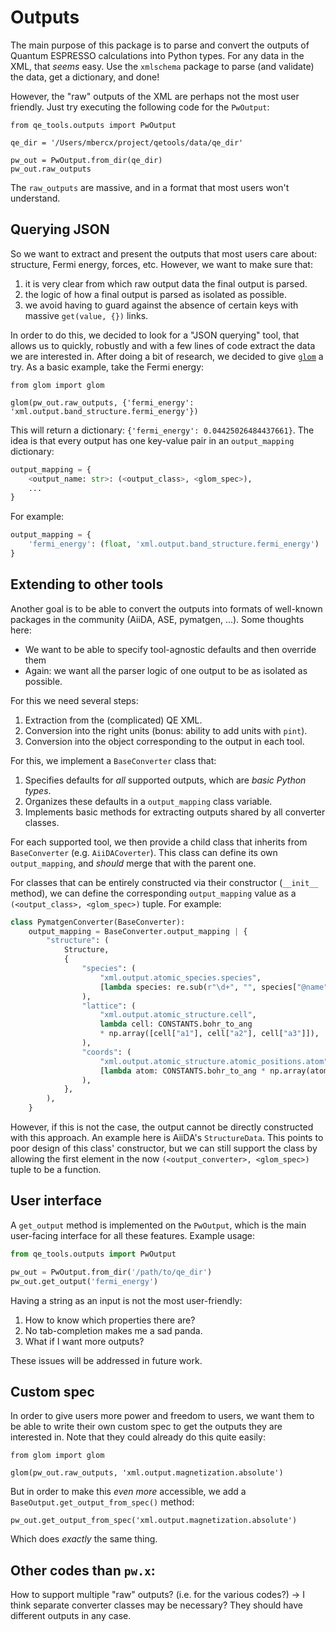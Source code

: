 # Outputs

The main purpose of this package is to parse and convert the outputs of Quantum ESPRESSO calculations into Python types.
For any data in the XML, that _seems_ easy.
Use the `xmlschema` package to parse (and validate) the data, get a dictionary, and done!

However, the "raw" outputs of the XML are perhaps not the most user friendly.
Just try executing the following code for the `PwOutput`:

```
from qe_tools.outputs import PwOutput

qe_dir = '/Users/mbercx/project/qetools/data/qe_dir'

pw_out = PwOutput.from_dir(qe_dir)
pw_out.raw_outputs
```

The `raw_outputs` are massive, and in a format that most users won't understand.

## Querying JSON

So we want to extract and present the outputs that most users care about: structure, Fermi energy, forces, etc.
However, we want to make sure that:

1. it is very clear from which raw output data the final output is parsed.
2. the logic of how a final output is parsed as isolated as possible.
3. we avoid having to guard against the absence of certain keys with massive `get(value, {})` links.

In order to do this, we decided to look for a "JSON querying" tool, that allows us to quickly, robustly and with a few lines of code extract the data we are interested in.
After doing a bit of research, we decided to give [`glom`](https://glom.readthedocs.io/en/latest/index.html) a try.
As a basic example, take the Fermi energy:

```
from glom import glom

glom(pw_out.raw_outputs, {'fermi_energy': 'xml.output.band_structure.fermi_energy'})
```

This will return a dictionary: `{'fermi_energy': 0.04425026484437661}`.
The idea is that every output has one key-value pair in an `output_mapping` dictionary:

```python
output_mapping = {
    <output_name: str>: (<output_class>, <glom_spec>),
    ...
}
```

For example:

```python
output_mapping = {
    'fermi_energy': (float, 'xml.output.band_structure.fermi_energy')
}
```

## Extending to other tools

Another goal is to be able to convert the outputs into formats of well-known packages in the community (AiiDA, ASE, pymatgen, ...).
Some thoughts here:

- We want to be able to specify tool-agnostic defaults and then override them
- Again: we want all the parser logic of one output to be as isolated as possible.


For this we need several steps:

1. Extraction from the (complicated) QE XML.
2. Conversion into the right units (bonus: ability to add units with `pint`).
3. Conversion into the object corresponding to the output in each tool.

For this, we implement a `BaseConverter` class that:

1. Specifies defaults for _all_ supported outputs, which are _basic Python types_.
2. Organizes these defaults in a `output_mapping` class variable.
3. Implements basic methods for extracting outputs shared by all converter classes.

For each supported tool, we then provide a child class that inherits from `BaseConverter` (e.g. `AiiDACoverter`).
This class can define its own `output_mapping`, and _should_ merge that with the parent one.

For classes that can be entirely constructed via their constructor (`__init__` method), we can define the corresponding `output_mapping` value as a `(<output_class>, <glom_spec>)` tuple.
For example:

```python
class PymatgenConverter(BaseConverter):
    output_mapping = BaseConverter.output_mapping | {
        "structure": (
            Structure,
            {
                "species": (
                    "xml.output.atomic_species.species",
                    [lambda species: re.sub(r"\d+", "", species["@name"][:2])],
                ),
                "lattice": (
                    "xml.output.atomic_structure.cell",
                    lambda cell: CONSTANTS.bohr_to_ang
                    * np.array([cell["a1"], cell["a2"], cell["a3"]]),
                ),
                "coords": (
                    "xml.output.atomic_structure.atomic_positions.atom",
                    [lambda atom: CONSTANTS.bohr_to_ang * np.array(atom["$"])],
                ),
            },
        ),
    }
```

However, if this is not the case, the output cannot be directly constructed with this approach.
An example here is AiiDA's `StructureData`.
This points to poor design of this class' constructor, but we can still support the class by allowing the first element in the now `(<output_converter>, <glom_spec>)` tuple to be a function.

## User interface

A `get_output` method is implemented on the `PwOutput`, which is the main user-facing interface for all these features.
Example usage:

```python
from qe_tools.outputs import PwOutput

pw_out = PwOutput.from_dir('/path/to/qe_dir')
pw_out.get_output('fermi_energy')
```

Having a string as an input is not the most user-friendly:

1. How to know which properties there are?
2. No tab-completion makes me a sad panda.
3. What if I want more outputs?

These issues will be addressed in future work.

## Custom spec

In order to give users more power and freedom to users, we want them to be able to write their own custom spec to get the outputs they are interested in.
Note that they could already do this quite easily:

```
from glom import glom

glom(pw_out.raw_outputs, 'xml.output.magnetization.absolute')
```

But in order to make this _even more_ accessible, we add a `BaseOutput.get_output_from_spec()` method:

```
pw_out.get_output_from_spec('xml.output.magnetization.absolute')
```

Which does _exactly_ the same thing.

## Other codes than `pw.x`:

How to support multiple "raw" outputs? (i.e. for the various codes?)
-> I think separate converter classes may be necessary? They should have different outputs in any case.
